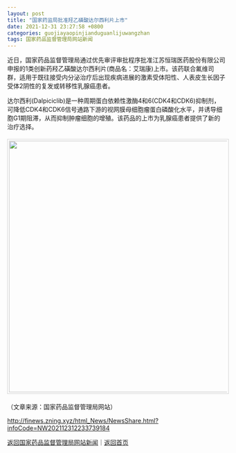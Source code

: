 ```yaml
---
layout: post
title: "国家药监局批准羟乙磺酸达尔西利片上市"
date: 2021-12-31 23:27:58 +0800
categories: guojiayaopinjianduguanlijuwangzhan
tags: 国家药品监督管理局网站新闻
---
```

<p>近日，国家药品监督管理局通过优先审评审批程序批准江苏恒瑞医药股份有限公司申报的1类创新药羟乙磺酸达尔西利片(商品名：艾瑞康)上市。该药联合氟维司群，适用于既往接受内分泌治疗后出现疾病进展的激素受体阳性、人表皮生长因子受体2阴性的复发或转移性乳腺癌患者。</p>
 <p>达尔西利(Dalpiciclib)是一种周期蛋白依赖性激酶4和6(CDK4和CDK6)抑制剂，可降低CDK4和CDK6信号通路下游的视网膜母细胞瘤蛋白磷酸化水平，并诱导细胞G1期阻滞，从而抑制肿瘤细胞的增殖。该药品的上市为乳腺癌患者提供了新的治疗选择。</p>
 <center><img src="https://dfscdn.dfcfw.com/download/D24785646507929673853_w1283h584.jpg" width="580" emheight="264" orginial_src="https://dfscdn.dfcfw.com/download/D24785646507929673853_w1283h584_o.jpg" style="border:#d1d1d1 1px solid;padding:3px;margin:5px 0;" /></center><p class="em_media">（文章来源：国家药品监督管理局网站）</p>

<http://finews.zning.xyz/html_News/NewsShare.html?infoCode=NW202112312233739184>

[返回国家药品监督管理局网站新闻](//finews.withounder.com/category/guojiayaopinjianduguanlijuwangzhan.html)｜[返回首页](//finews.withounder.com/)